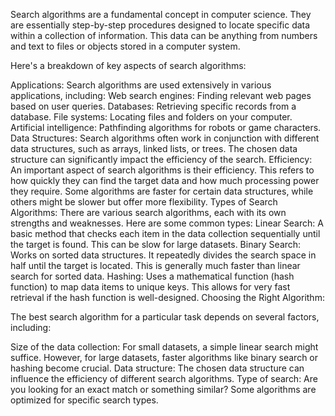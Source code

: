 Search algorithms are a fundamental concept in computer science. They are essentially step-by-step procedures designed to locate specific data within a collection of information. This data can be anything from numbers and text to files or objects stored in a computer system.

Here's a breakdown of key aspects of search algorithms:

Applications: Search algorithms are used extensively in various applications, including:
Web search engines: Finding relevant web pages based on user queries.
Databases: Retrieving specific records from a database.
File systems: Locating files and folders on your computer.
Artificial intelligence: Pathfinding algorithms for robots or game characters.
Data Structures: Search algorithms often work in conjunction with different data structures, such as arrays, linked lists, or trees. The chosen data structure can significantly impact the efficiency of the search.
Efficiency: An important aspect of search algorithms is their efficiency. This refers to how quickly they can find the target data and how much processing power they require. Some algorithms are faster for certain data structures, while others might be slower but offer more flexibility.
Types of Search Algorithms: There are various search algorithms, each with its own strengths and weaknesses. Here are some common types:
Linear Search: A basic method that checks each item in the data collection sequentially until the target is found. This can be slow for large datasets.
Binary Search: Works on sorted data structures. It repeatedly divides the search space in half until the target is located. This is generally much faster than linear search for sorted data.
Hashing: Uses a mathematical function (hash function) to map data items to unique keys. This allows for very fast retrieval if the hash function is well-designed.
Choosing the Right Algorithm:

The best search algorithm for a particular task depends on several factors, including:

Size of the data collection: For small datasets, a simple linear search might suffice. However, for large datasets, faster algorithms like binary search or hashing become crucial.
Data structure: The chosen data structure can influence the efficiency of different search algorithms.
Type of search: Are you looking for an exact match or something similar? Some algorithms are optimized for specific search types.
